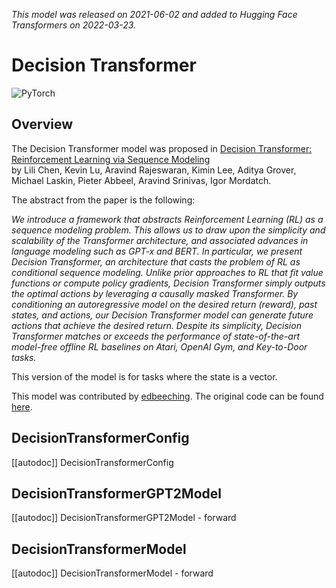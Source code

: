 <!--Copyright 2022 The HuggingFace Team. All rights reserved.

Licensed under the Apache License, Version 2.0 (the "License"); you may not use this file except in compliance with
the License. You may obtain a copy of the License at

http://www.apache.org/licenses/LICENSE-2.0

Unless required by applicable law or agreed to in writing, software distributed under the License is distributed on
an "AS IS" BASIS, WITHOUT WARRANTIES OR CONDITIONS OF ANY KIND, either express or implied. See the License for the
specific language governing permissions and limitations under the License.

⚠️ Note that this file is in Markdown but contain specific syntax for our doc-builder (similar to MDX) that may not be
rendered properly in your Markdown viewer.

-->
*This model was released on 2021-06-02 and added to Hugging Face Transformers on 2022-03-23.*

# Decision Transformer

<div class="flex flex-wrap space-x-1">
<img alt="PyTorch" src="https://img.shields.io/badge/PyTorch-DE3412?style=flat&logo=pytorch&logoColor=white">
</div>

## Overview

The Decision Transformer model was proposed in [Decision Transformer: Reinforcement Learning via Sequence Modeling](https://huggingface.co/papers/2106.01345)  
by Lili Chen, Kevin Lu, Aravind Rajeswaran, Kimin Lee, Aditya Grover, Michael Laskin, Pieter Abbeel, Aravind Srinivas, Igor Mordatch.

The abstract from the paper is the following:

*We introduce a framework that abstracts Reinforcement Learning (RL) as a sequence modeling problem.
This allows us to draw upon the simplicity and scalability of the Transformer architecture, and associated advances
 in language modeling such as GPT-x and BERT. In particular, we present Decision Transformer, an architecture that
 casts the problem of RL as conditional sequence modeling. Unlike prior approaches to RL that fit value functions or
 compute policy gradients, Decision Transformer simply outputs the optimal actions by leveraging a causally masked
 Transformer. By conditioning an autoregressive model on the desired return (reward), past states, and actions, our
 Decision Transformer model can generate future actions that achieve the desired return. Despite its simplicity,
 Decision Transformer matches or exceeds the performance of state-of-the-art model-free offline RL baselines on
 Atari, OpenAI Gym, and Key-to-Door tasks.*

This version of the model is for tasks where the state is a vector.

This model was contributed by [edbeeching](https://huggingface.co/edbeeching). The original code can be found [here](https://github.com/kzl/decision-transformer).

## DecisionTransformerConfig

[[autodoc]] DecisionTransformerConfig

## DecisionTransformerGPT2Model

[[autodoc]] DecisionTransformerGPT2Model
    - forward

## DecisionTransformerModel

[[autodoc]] DecisionTransformerModel
    - forward
